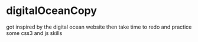 # digitalOceanCopy
got inspired by the digital ocean website then take time to redo and practice some css3 and js skills
